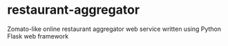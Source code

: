 # restaurant-aggregator
Zomato-like online restaurant aggregator web service written using Python Flask web framework
